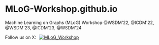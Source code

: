 # MLoG-Workshop.github.io
Machine Learning on Graphs (MLoG) Workshop @WSDM'22, @ICDM'22, @WSDM'23, @ICDM'23, @WSDM'24

Follow us on X:⠀[![MLoG_Workshop](https://img.shields.io/twitter/follow/MLoG_Workshop?style=social&logo=twitter)](https://twitter.com/intent/follow?screen_name=MLoG_Workshop)⠀
